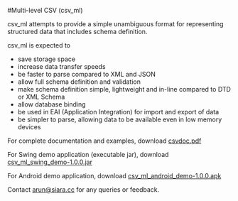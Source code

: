 #Multi-level CSV (csv_ml)

csv_ml attempts to provide a simple unambiguous format for representing structured data that includes schema definition.

csv_ml is expected to
- save storage space
- increase data transfer speeds
- be faster to parse compared to XML and JSON
- allow full schema definition and validation
- make schema definition simple, lightweight and in-line compared to DTD or XML Schema
- allow database binding
- be used in EAI (Application Integration) for import and export of data
- be simpler to parse, allowing data to be available even in low memory devices

For complete documentation and examples, download [csvdoc.pdf](https://github.com/siara-cc/csv_ml/csvdoc.pdf)

For Swing demo application (executable jar), download [csv_ml_swing_demo-1.0.0.jar](https://github.com/siara-cc/csv_ml/csv_ml_swing_demo-1.0.0.jar)

For Android demo application, download [csv_ml_android_demo-1.0.0.apk](https://github.com/siara-cc/csv_ml/csv_ml_android_demo-1.0.0.apk)

Contact arun@siara.cc for any queries or feedback.
